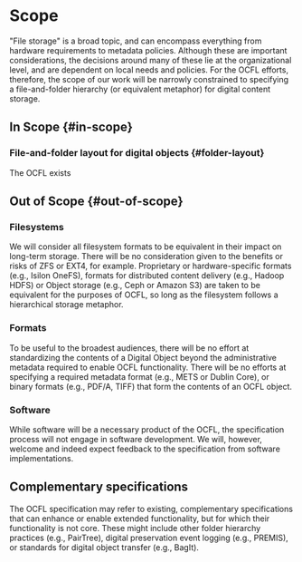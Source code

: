 # Scope

"File storage" is a broad topic, and can encompass everything from hardware requirements to metadata policies.
Although these are important considerations, the decisions around many of these lie at the organizational level,
and are dependent on local needs and policies. For the OCFL efforts, therefore, the scope of our work will be narrowly
constrained to specifying a file-and-folder hierarchy (or equivalent metaphor) for digital content storage.

## In Scope {#in-scope}

### File-and-folder layout for digital objects {#folder-layout}

The OCFL exists 

## Out of Scope {#out-of-scope}

### Filesystems

We will consider all filesystem formats to be equivalent in their impact on long-term storage. 
There will be no consideration given to the benefits or risks of ZFS or EXT4, for example. Proprietary
or hardware-specific formats (e.g., Isilon OneFS), formats for distributed content delivery (e.g., Hadoop HDFS)
or Object storage (e.g., Ceph or Amazon S3) are taken to be equivalent for the purposes of OCFL, so long
as the filesystem follows a hierarchical storage metaphor.

### Formats

To be useful to the broadest audiences, there will be no effort at standardizing
the contents of a Digital Object beyond the administrative metadata
required to enable OCFL functionality. There will be no efforts at specifying a required metadata format
(e.g., METS or Dublin Core), or binary formats (e.g., PDF/A, TIFF) that form the contents
of an OCFL object.

### Software

While software will be a necessary product of the OCFL, the specification process will not
engage in software development. We will, however, welcome and indeed expect feedback to the specification
from software implementations.

## Complementary specifications

The OCFL specification may refer to existing, complementary specifications that can 
enhance or enable extended functionality, but for which their functionality is not core. These
might include other folder hierarchy practices (e.g., PairTree),
digital preservation event logging (e.g., PREMIS), or standards
for digital object transfer (e.g., BagIt). 

